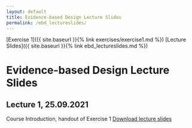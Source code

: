 ```yaml
---
layout: default
title: Evidence-based Design Lecture Slides
permalink: /ebd_lectureslides/
---
```


[Exercise 1]({{ site.baseurl }}{% link exercises/exercise1.md %}) [Lecture Slides]({{ site.baseurl }}{% link ebd_lectureslides.md %})

# Evidence-based Design Lecture Slides

## Lecture 1, 25.09.2021
Course Introduction, handout of Exercise 1
[Download lecture slides](https://polybox.ethz.ch/index.php/s/ypEqylg1JPJCgwt)

